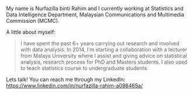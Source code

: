My name is Nurfazilla binti Rahim and I currently working at Statistics and Data Intelligence Department, Malaysian Communications and Multimedia Commission (MCMC).  

A little about myself:
>I have spent the past 6+ years carrying out research and involved with data analysis.
>In 2014, I’m starting a collaboration with a lecturer from Malaya University where I assist and giving advice on statistical analysis, research process for PhD and Masters students.
>I also used to teach statistics course to undergraduate students.

Lets talk! You can reach me through my LinkedIn:
https://www.linkedin.com/in/nurfazilla-rahim-a098465a/
